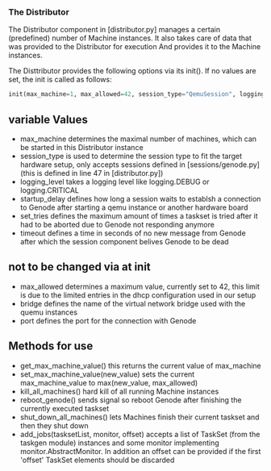 ### The Distributor
The Distributor component in [distributor.py] manages a certain (predefined) number of Machine instances. It also takes care of data that was provided to the Distributor for execution And provides it to the Machine instances.

The Disttributor provides the following options via its init().
If no values are set, the init is called as follows:
```python
init(max_machine=1, max_allowed=42, session_type="QemuSession", logging_level=logging.DEBUG, bridge='br0', port=3001, startup_delay=20, set_tries=1, timeout=40)
```
## variable Values
* max\_machine 
  determines the maximal number of machines, which can be started in this Distributor instance
* session\_type 
  is used to determine the session type to fit the target hardware setup, only accepts sessions defined in [sessions/genode.py] (this is defined in line 47 in [distributor.py])
* logging_level 
  takes a logging level like logging.DEBUG or logging.CRITICAL
* startup\_delay 
  defines how long a session waits to establsh a connection to Genode after starting a qemu instance or another hardware board
* set_tries
  defines the maximum amount of times a taskset is tried after it had to be aborted due to Genode not responding anymore
* timeout
  defines a time in seconds of no new message from Genode after which the session component belives Genode to be dead

## not to be changed via at init
* max\_allowed 
  determines a maximum value, currently set to 42, this limit is due to the limited entries in the dhcp configuration used in our setup
* bridge 
  defines the name of the virtual network bridge used with the quemu instances
* port 
  defines the port for the connection with Genode

## Methods for use
* get\_max\_machine\_value()
  this returns the current value of max\_machine
* set\_max\_machine\_value(new\_value)
  sets the current max\_machine\_value to max(new\_value, max\_allowed)
* kill\_all\_machines()
  hard kill of all running Machine instances
* reboot\_genode()
  sends signal so reboot Genode after finishing the currently executed taskset
* shut\_down\_all\_machines()
  lets Machines finish their current taskset and then they shut down
* add\_jobs(tasksetList, monitor, offset)
  accepts a list of TaskSet (from the taskgen module) instances and some monitor implementing monitor.AbstractMonitor.  In addition an offset can be provided if the first 'offset' TaskSet elements should be discarded
  

